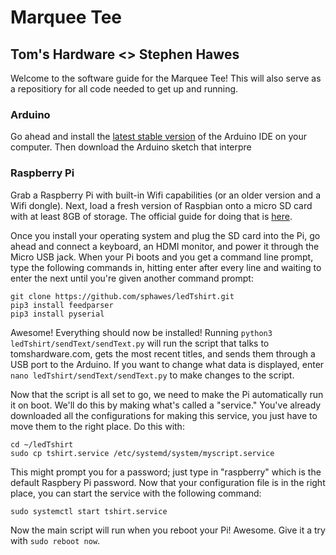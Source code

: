 # Marquee Tee
## Tom's Hardware <> Stephen Hawes  

Welcome to the software guide for the Marquee Tee! This will also serve as a repositiory for all code needed to get up and running.

### Arduino  
Go ahead and install the [latest stable version](https://www.arduino.cc/en/main/software) of the Arduino IDE on your computer. Then download the Arduino sketch that interpre

### Raspberry Pi
Grab a Raspberry Pi with built-in Wifi capabilities (or an older version and a Wifi dongle). Next, load a fresh version of Raspbian onto a micro SD card with at least 8GB of storage. The official guide for doing that is [here](https://www.raspberrypi.org/documentation/installation/installing-images/).

Once you install your operating system and plug the SD card into the Pi, go ahead and connect a keyboard, an HDMI monitor, and power it through the Micro USB jack. When your Pi boots and you get a command line prompt, type the following commands in, hitting enter after every line and waiting to enter the next until you're given another command prompt:

```
git clone https://github.com/sphawes/ledTshirt.git
pip3 install feedparser
pip3 install pyserial
```
Awesome! Everything should now be installed! Running `python3 ledTshirt/sendText/sendText.py` will run the script that talks to tomshardware.com, gets the most recent titles, and sends them through a USB port to the Arduino. If you want to change what data is displayed, enter `nano ledTshirt/sendText/sendText.py` to make changes to the script.  

Now that the script is all set to go, we need to make the Pi automatically run it on boot. We'll do this by making what's called a "service." You've already downloaded all the configurations for making this service, you just have to move them to the right place. Do this with:

```
cd ~/ledTshirt
sudo cp tshirt.service /etc/systemd/system/myscript.service
```

This might prompt you for a password; just type in "raspberry" which is the default Raspbery Pi password. Now that your configuration file is in the right place, you can start the service with the following command:  

```
sudo systemctl start tshirt.service
```

Now the main script will run when you reboot your Pi! Awesome. Give it a try with `sudo reboot now`.
